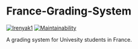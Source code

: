 # France-Grading-System

[![Irenyak1](https://circleci.com/gh/Irenyak1/grading-system-france.svg?style=svg)](https://app.circleci.com/github/Irenyak1/grading-system-france/pipelines?branch=master)
[![Maintainability](https://api.codeclimate.com/v1/badges/ffce74bee817aa4c575f/maintainability)](https://codeclimate.com/github/Irenyak1/grading-system-france/maintainability)

A grading system for Univesity students in France.
